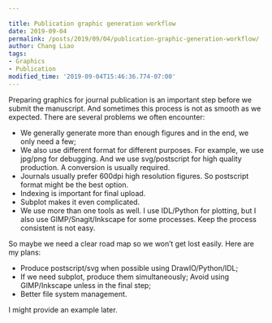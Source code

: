 ```yaml
---
 
title: Publication graphic generation workflow
date: 2019-09-04
permalink: /posts/2019/09/04/publication-graphic-generation-workflow/
author: Chang Liao
tags:
- Graphics
- Publication
modified_time: '2019-09-04T15:46:36.774-07:00'
---
```


Preparing graphics for journal publication is an important step before we submit the manuscript. And sometimes this process is not as smooth as we expected. There are several problems we often encounter:

* We generally generate more than enough figures and in the end, we only need a few;
* We also use different format for different purposes. For example, we use jpg/png for debugging. And we use svg/postscript for high quality production. A conversion is usually required.
* Journals usually prefer 600dpi high resolution figures. So postscript format might be the best option.
* Indexing is important for final upload.
* Subplot makes it even complicated.
* We use more than one tools as well. I use IDL/Python for plotting, but I also use GIMP/Snagit/Inkscape for some processes. Keep the process consistent is not easy.

So maybe we need a clear road map so we won’t get lost easily. Here are my plans:

* Produce postscript/svg when possible using DrawIO/Python/IDL;
* If we need subplot, produce them simultaneously;
Avoid using GIMP/Inkscape unless in the final step;
* Better file system management.

I might provide an example later.
